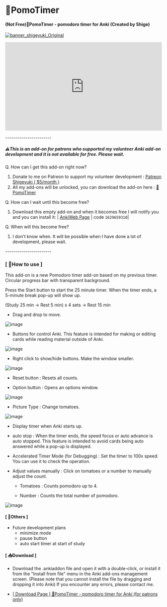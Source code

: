 # 🍅PomoTimer
#### (Not Free)🍅PomoTimer - pomodoro timer for Anki (Created by Shige)

[![banner_shigeyuki_Original](https://github.com/shigeyukey/AnkiRestart/assets/124401518/85368aad-6f50-4335-8858-7a30a66fb065)](http://patreon.com/Shigeyuki)<br>

<iframe src="https://www.youtube.com/embed/nPQdhgB_vH8?list=PLZhrgD6s-LFVsEhxRdEHf_OkGVe2YZfeo" frameborder="0" allow="accelerometer; autoplay; clipboard-write; encrypted-media; gyroscope; picture-in-picture" allowfullscreen style="aspect-ratio: 16/9; width: 100%;"></iframe>


-----------------------<br>

##### ⚠️This is an add-on for patrons who supported my volunteer Anki add-on development and it is not available for free. Please wait.

Q. How can I get this add-on right now?

1. Donate to me on Patreon to support my volunteer development : [Patreon Shigeyuki ( $5/month )](http://patreon.com/Shigeyuki)
1. All my add-ons will be unlocked, you can download the add-on here : [🍅PomoTimer](https://www.patreon.com/posts/pomotimer-timer-107219673?utm_medium=clipboard_copy&utm_source=copyLink&utm_campaign=postshare_creator&utm_content=join_link)

Q. How can I wait until this become free?
 1. Download this empty add-on and when it becomes free I will notify you and you can install it: | [AnkiWeb Page](https://ankiweb.net/shared/info/1629659310) | code `1629659310`|

Q. When will this become free?
 1. I don't know when. It will be possible when I have done a lot of development, please wait.

-----------------------<br>

### \[ 📖How to use ]

This add-on is a new Pomodoro timer add-on based on my previous timer. Circular progress bar with transparent background.

Press the Start button to start the 25 minute timer. When the timer ends, a 5-minute break pop-up will show up.

(Study 25 min → Rest 5 min) x 4 sets → Rest 15 min

* Drag and drop to move.

![image](https://github.com/shigeyukey/my_addons/assets/124401518/07812445-e786-49f7-b1d3-b46b3da442be)

* Buttons for control Anki. This feature is intended for making or editing cards while reading material outside of Anki.

![image](https://github.com/shigeyukey/my_addons/assets/124401518/eccc451c-452a-47dc-943b-b9da07f50abf)

* Right click to show/hide buttons. Make the window smaller.

![image](https://github.com/shigeyukey/my_addons/assets/124401518/67bbea65-9869-48ed-ba96-2b0ca8d17d42)

* Reset button : Resets all counts.

* Option button : Opens an options window.

![image](https://github.com/shigeyukey/my_addons/assets/124401518/5a91fcc3-50a4-452c-ad1e-7afa6923dfcc)

* Picture Type : Change tomatoes.

![image](https://github.com/shigeyukey/my_addons/assets/124401518/36b600c3-e4d2-46b1-8cb3-81089fa25a9c)

* Display timer when Anki starts up.

* auto stop : When the timer ends, the speed focus or auto advance is auto stopped. This feature is intended to avoid cards being auto answered while a pop-up is displayed.

* Accelerated Timer Mode (for Debugging) : Set the timer to 100x speed. You can use it to check the operation.

* Adjust values manually : Click on tomatoes or a number to manually adjust the count.

    * Tomatoes : Counts pomodoro up to 4.

    * Number : Counts the total number of pomodoro.

![image](https://github.com/shigeyukey/my_addons/assets/124401518/7c1b9672-6e3f-4e4c-b94f-ef7defad2f27)


#### \[ 🚀Others ]

* Future development plans
    * minimize mode
    * pause button
    * auto start timer at start of study

#### \[ 📥Download ]

* Download the .ankiaddon file and open it with a double-click, or install it from the "Install from file" menu in the Anki add-ons management screen. (Please note that you cannot install the file by dragging and dropping it into Anki) If you encounter any errors, please contact me.

* [[ Download Page ] 🍅PomoTimer - pomodoro timer for Anki (for patrons only)](https://www.patreon.com/posts/pomotimer-timer-107219673?utm_medium=clipboard_copy&utm_source=copyLink&utm_campaign=postshare_creator&utm_content=join_link)




<br><br><br>



